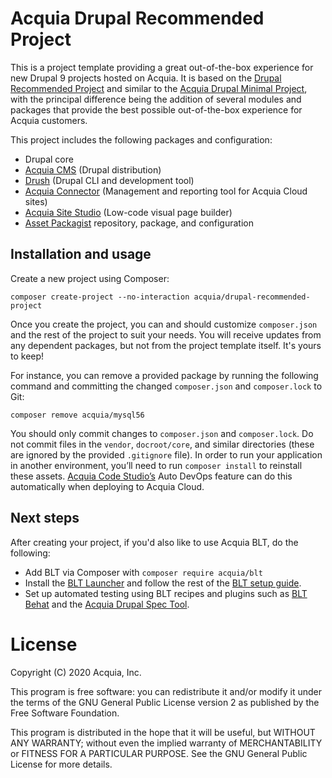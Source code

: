 Acquia Drupal Recommended Project
====

This is a project template providing a great out-of-the-box experience for new Drupal 9 projects hosted on Acquia. It is based on the [Drupal Recommended Project](https://github.com/drupal/recommended-project/tree/9.0.x) and similar to the [Acquia Drupal Minimal Project](https://github.com/acquia/drupal-minimal-project), with the principal difference being the addition of several modules and packages that provide the best possible out-of-the-box experience for Acquia customers.

This project includes the following packages and configuration:
* Drupal core
* [Acquia CMS](https://github.com/acquia/acquia_cms) (Drupal distribution)
* [Drush](https://github.com/drush-ops/drush) (Drupal CLI and development tool)
* [Acquia Connector](https://drupal.org/project/acquia_connector) (Management and reporting tool for Acquia Cloud sites)
* [Acquia Site Studio](https://www.acquia.com/products/drupal-cloud/site-studio) (Low-code visual page builder)
* [Asset Packagist](https://asset-packagist.org/) repository, package, and configuration

## Installation and usage

Create a new project using Composer:
```
composer create-project --no-interaction acquia/drupal-recommended-project
```

Once you create the project, you can and should customize `composer.json` and the rest of the project to suit your needs. You will receive updates from any dependent packages, but not from the project template itself. It's yours to keep!

For instance, you can remove a provided package by running the following command and committing the changed `composer.json` and `composer.lock` to Git:
```
composer remove acquia/mysql56
```

You should only commit changes to `composer.json` and `composer.lock`. Do not commit files in the `vendor`, `docroot/core`, and similar directories (these are ignored by the provided `.gitignore` file). In order to run your application in another environment, you’ll need to run `composer install` to reinstall these assets. [Acquia Code Studio’s](https://docs.acquia.com/code-studio/) Auto DevOps feature can do this automatically when deploying to Acquia Cloud.

## Next steps

After creating your project, if you'd also like to use Acquia BLT, do the following:
* Add BLT via Composer with `composer require acquia/blt`
* Install the [BLT Launcher](https://github.com/acquia/blt-launcher) and follow the rest of the [BLT setup guide](https://docs.acquia.com/blt/install/next-steps/).
* Set up automated testing using BLT recipes and plugins such as [BLT Behat](https://github.com/acquia/blt-behat) and the [Acquia Drupal Spec Tool](https://github.com/acquia/drupal-spec-tool).

# License

Copyright (C) 2020 Acquia, Inc.

This program is free software: you can redistribute it and/or modify it under the terms of the GNU General Public License version 2 as published by the Free Software Foundation.

This program is distributed in the hope that it will be useful, but WITHOUT ANY WARRANTY; without even the implied warranty of MERCHANTABILITY or FITNESS FOR A PARTICULAR PURPOSE.  See the GNU General Public License for more details.
